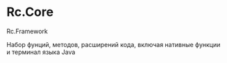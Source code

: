 # Rc.Core
Rc.Framework

Набор фунций, методов, расширений кода, включая нативные функции и терминал языка Java
